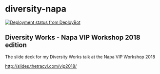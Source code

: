 # diversity-napa

[![Deployment status from DeployBot](https://yikesinc.deploybot.com/badge/02267417982747/131189.svg)](http://deploybot.com)

## Diversity Works - Napa VIP Workshop 2018 edition

The slide deck for my Diversity Works talk at the Napa VIP Workshop 2018

http://slides.thetracyl.com/vip2018/

